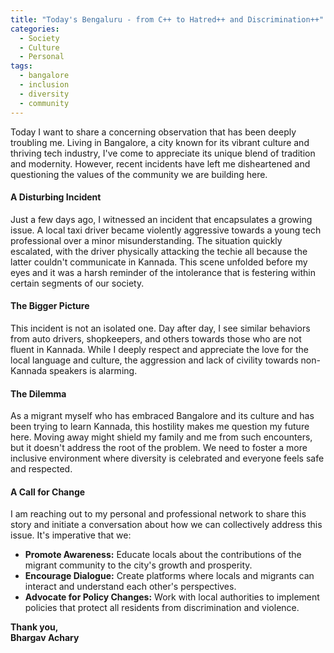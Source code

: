 ```yaml
---
title: "Today's Bengaluru - from C++ to Hatred++ and Discrimination++"
categories: 
  - Society
  - Culture
  - Personal
tags:
  - bangalore
  - inclusion
  - diversity
  - community
---
```


Today I want to share a concerning observation that has been deeply troubling me. Living in Bangalore, a city known for its vibrant culture and thriving tech industry, I've come to appreciate its unique blend of tradition and modernity. However, recent incidents have left me disheartened and questioning the values of the community we are building here.

#### A Disturbing Incident

Just a few days ago, I witnessed an incident that encapsulates a growing issue. A local taxi driver became violently aggressive towards a young tech professional over a minor misunderstanding. The situation quickly escalated, with the driver physically attacking the techie all because the latter couldn't communicate in Kannada. This scene unfolded before my eyes and it was a harsh reminder of the intolerance that is festering within certain segments of our society.

#### The Bigger Picture

This incident is not an isolated one. Day after day, I see similar behaviors from auto drivers, shopkeepers, and others towards those who are not fluent in Kannada. While I deeply respect and appreciate the love for the local language and culture, the aggression and lack of civility towards non-Kannada speakers is alarming.

#### The Dilemma

As a migrant myself who has embraced Bangalore and its culture and has been trying to learn Kannada, this hostility makes me question my future here. Moving away might shield my family and me from such encounters, but it doesn't address the root of the problem. We need to foster a more inclusive environment where diversity is celebrated and everyone feels safe and respected.

#### A Call for Change

I am reaching out to my personal and professional network to share this story and initiate a conversation about how we can collectively address this issue. It's imperative that we:

- **Promote Awareness:** Educate locals about the contributions of the migrant community to the city's growth and prosperity.
- **Encourage Dialogue:** Create platforms where locals and migrants can interact and understand each other's perspectives.
- **Advocate for Policy Changes:** Work with local authorities to implement policies that protect all residents from discrimination and violence.

**Thank you,  
Bhargav Achary**
